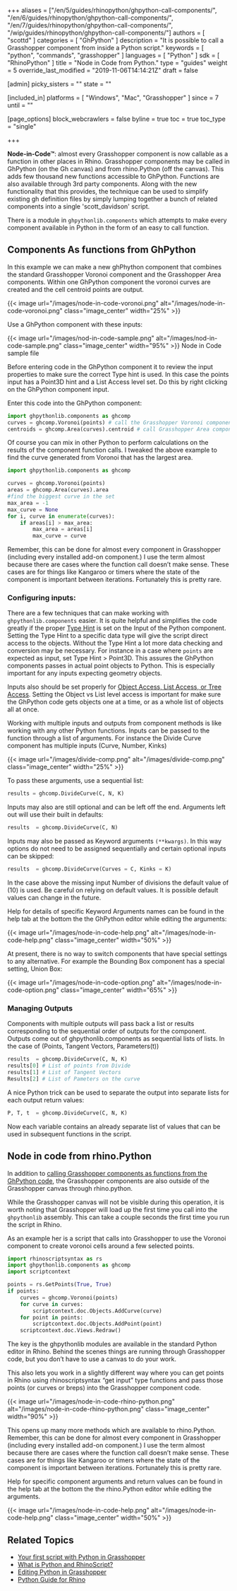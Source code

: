 +++
aliases = ["/en/5/guides/rhinopython/ghpython-call-components/", "/en/6/guides/rhinopython/ghpython-call-components/", "/en/7/guides/rhinopython/ghpython-call-components/", "/wip/guides/rhinopython/ghpython-call-components/"]
authors = [ "scottd" ]
categories = [ "GhPython" ]
description = "It is possible to call a Grasshopper component from inside a Python script."
keywords = [ "python", "commands", "grasshopper" ]
languages = [ "Python" ]
sdk = [ "RhinoPython" ]
title = "Node in Code from Python."
type = "guides"
weight = 5
override_last_modified = "2019-11-06T14:14:21Z"
draft = false

[admin]
picky_sisters = ""
state = ""

[included_in]
platforms = [ "Windows", "Mac", "Grasshopper" ]
since = 7
until = ""

[page_options]
block_webcrawlers = false
byline = true
toc = true
toc_type = "single"

+++

**Node-in-Code™**: almost every Grasshopper component is now callable as a function in other places in Rhino.  Grasshopper components may be called in GhPython (on the Gh canvas) and from rhino.Python (off the canvas). This adds few thousand new functions accessible to GhPython. Functions are also available through 3rd party components.  Along with the new functionality that this provides, the technique can be used to simplify existing gh definition files by simply lumping together a bunch of related components into a single 'scott_davidson' script.

There is a module in `ghpythonlib.components` which attempts to make every component available in Python in the form of an easy to call function.

## Components As functions from GhPython

In this example we can make a new ghPhython component that combines the standard Grasshopper Voronoi component and the Grasshopper Area components.  Within one GhPython component the voronoi curves are created and the cell centroid points are output.

{{< image url="/images/node-in-code-voronoi.png" alt="/images/node-in-code-voronoi.png" class="image_center" width="25%" >}}

Use a GhPython component with these inputs:

{{< image url="/images/nod-in-code-sample.png" alt="/images/nod-in-code-sample.png" class="image_center" width="95%" >}}
Node in Code sample file

Before entering code in the GhPython component it to review the input properties to make sure the correct Type hint is used.  In this case the points input has a Point3D hint and a List Access level set.  Do this by right clicking on the GhPython component input.

Enter this code into the GhPython component:

```python
import ghpythonlib.components as ghcomp
curves = ghcomp.Voronoi(points) # call the Grasshopper Voronoi component
centroids = ghcomp.Area(curves).centroid # call Grasshopper Area component with curves from Voronoi
```

Of course you can mix in other Python to perform calculations on the results of the component function calls. I tweaked the above example to find the curve generated from Voronoi that has the largest area.

```python
import ghpythonlib.components as ghcomp

curves = ghcomp.Voronoi(points)
areas = ghcomp.Area(curves).area
#find the biggest curve in the set
max_area = -1
max_curve = None
for i, curve in enumerate(curves):
    if areas[i] > max_area:
        max_area = areas[i]
        max_curve = curve
```

Remember, this can be done for almost every component in Grasshopper (including every installed add-on component.) I use the term almost because there are cases where the function call doesn’t make sense. These cases are for things like Kangaroo or timers where the state of the component is important between iterations. Fortunately this is pretty rare.

### Configuring inputs:

There are a few techniques that can make working with `ghpythonlib.components` easier.
It is quite helpful and simplifies the code greatly if the proper [Type Hint](/guides/rhinopython/ghpython-component/#advanced-input-properties) is set on the Input of the Python component. Setting the Type Hint to a specific data type will give the script direct access to the objects.   Without the Type Hint a lot more data checking and conversion may be necessary. For instance in a case where `points` are expected as input, set Type Hint > Point3D.  This assures the GhPython components passes in actual point objects to Python. This is especially important for any inputs expecting geometry objects.

Inputs also should be set properly for [Object Access, List Access, or Tree Access](/guides/rhinopython/ghpython-component/#advanced-input-properties).  Setting the Object vs List level access is important for make sure the GhPython code gets objects one at a time, or as a whole list of objects all at once.

Working with multiple inputs and outputs from component methods is like working with any other Python functions.  Inputs can be passed to the function through a list of arguments.  For instance the Divide Curve component has multiple inputs (Curve, Number, Kinks)


{{< image url="/images/divide-comp.png" alt="/images/divide-comp.png" class="image_center" width="25%" >}}

To pass these arguments, use a sequential list:

```python
results = ghcomp.DivideCurve(C, N, K)
```

Inputs may also are still optional and can be left off the end. Arguments left out will use their built in defaults:

```python
results  = ghcomp.DivideCurve(C, N)
```

Inputs may also be passed as Keyword arguments `(**kwargs)`.  In this way options do not need to be assigned sequentially and certain optional inputs can be skipped:

```python
results  = ghcomp.DivideCurve(Curves = C, Kinks = K)
```

In the case above the missing input Number of divisions the default value of (10) is used.  Be careful on relying on default values.  It is possible default values can change in the future.

Help for details of specific Keyword Arguments names can be found in the help tab at the bottom the the GhPython editor while editing the arguments:

{{< image url="/images/node-in-code-help.png" alt="/images/node-in-code-help.png" class="image_center" width="50%" >}}

At present, there is no way to switch components that have special settings to any alternative. For example the Bounding Box component has a special setting, Union Box:

{{< image url="/images/node-in-code-option.png" alt="/images/node-in-code-option.png" class="image_center" width="65%" >}}

### Managing Outputs

Components with multiple outputs will pass back a list or results corresponding to the sequential order of outputs for the component. Outputs come out of  ghpythonlib.components as sequential lists of lists.  In the case of (Points, Tangent Vectors, Parameters(t))

```Python
results  = ghcomp.DivideCurve(C, N, K)
results[0] # List of points from Divide
results[1] # List of Tangent Vectors
Results[2] # List of Pameters on the curve
```

A nice Python trick can be used to separate the output into separate lists for each output return values:

```python
P, T, t  = ghcomp.DivideCurve(C, N, K)
```
Now each variable contains an already separate list of values that can be used in subsequent functions in the script.

## Node in code from rhino.Python

In addition to [calling Grasshopper components as functions from the GhPython code](#components-as-functions-from-ghpython), the Grasshopper components are also outside of the Grasshopper canvas through rhino.python.

While the Grasshopper canvas will not be visible during this operation, it is worth noting that Grasshopper will load up the first time you call into the `ghpythonlib` assembly.  This can take a couple seconds the first time you run the script in Rhino.

As an example her is a script that calls into Grasshopper to use the Voronoi component to create voronoi cells around a few selected points.

```python
import rhinoscriptsyntax as rs
import ghpythonlib.components as ghcomp
import scriptcontext

points = rs.GetPoints(True, True)
if points:
    curves = ghcomp.Voronoi(points)
    for curve in curves:
        scriptcontext.doc.Objects.AddCurve(curve)
    for point in points:
        scriptcontext.doc.Objects.AddPoint(point)
    scriptcontext.doc.Views.Redraw()
```
The key is the ghpythonlib modules are available in the standard Python editor in Rhino. Behind the scenes things are running through Grasshopper code, but you don’t have to use a canvas to do your work.

This also lets you work in a slightly different way where you can get points in Rhino using rhinoscriptsyntax “get input” type functions and pass those points (or curves or breps) into the Grasshopper component code.

{{< image url="/images/node-in-code-rhino-python.png" alt="/images/node-in-code-rhino-python.png" class="image_center" width="90%" >}}

This opens up many more methods which are available to rhino.Python. Remember, this can be done for almost every component in Grasshopper (including every installed add-on component.) I use the term almost because there are cases where the function call doesn’t make sense. These cases are for things like Kangaroo or timers where the state of the component is important between iterations. Fortunately this is pretty rare.

Help for specific component arguments and return values can be found in the help tab at the bottom the the rhino.Python editor while editing the arguments.

{{< image url="/images/node-in-code-help.png" alt="/images/node-in-code-help.png" class="image_center" width="50%" >}}

## Related Topics

- [Your first script with Python in Grasshopper](/guides/rhinopython/what-is-rhinopython)
- [What is Python and RhinoScript?](/guides/rhinopython/what-is-rhinopython)
- [Editing Python in Grasshopper](/guides/rhinopython/python-running-scripts)
- [Python Guide for Rhino](/guides/rhinopython/)
